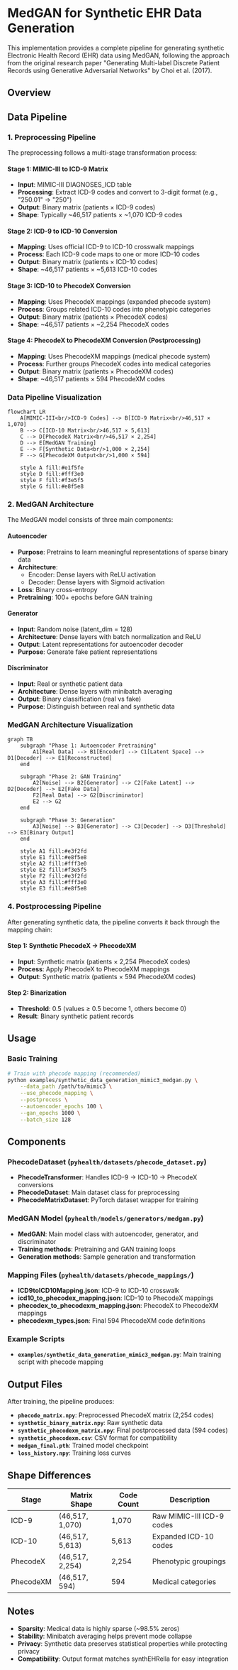 # MedGAN for Synthetic EHR Data Generation

This implementation provides a complete pipeline for generating synthetic Electronic Health Record (EHR) data using MedGAN, following the approach from the original research paper "Generating Multi-label Discrete Patient Records using Generative Adversarial Networks" by Choi et al. (2017).

## Overview

## Data Pipeline

### 1. Preprocessing Pipeline

The preprocessing follows a multi-stage transformation process:

#### Stage 1: MIMIC-III to ICD-9 Matrix
- **Input**: MIMIC-III DIAGNOSES_ICD table
- **Processing**: Extract ICD-9 codes and convert to 3-digit format (e.g., "250.01" → "250")
- **Output**: Binary matrix (patients × ICD-9 codes)
- **Shape**: Typically ~46,517 patients × ~1,070 ICD-9 codes

#### Stage 2: ICD-9 to ICD-10 Conversion
- **Mapping**: Uses official ICD-9 to ICD-10 crosswalk mappings
- **Process**: Each ICD-9 code maps to one or more ICD-10 codes
- **Output**: Binary matrix (patients × ICD-10 codes)
- **Shape**: ~46,517 patients × ~5,613 ICD-10 codes

#### Stage 3: ICD-10 to PhecodeX Conversion
- **Mapping**: Uses PhecodeX mappings (expanded phecode system)
- **Process**: Groups related ICD-10 codes into phenotypic categories
- **Output**: Binary matrix (patients × PhecodeX codes)
- **Shape**: ~46,517 patients × ~2,254 PhecodeX codes

#### Stage 4: PhecodeX to PhecodeXM Conversion (Postprocessing)
- **Mapping**: Uses PhecodeXM mappings (medical phecode system)
- **Process**: Further groups PhecodeX codes into medical categories
- **Output**: Binary matrix (patients × PhecodeXM codes)
- **Shape**: ~46,517 patients × 594 PhecodeXM codes

### Data Pipeline Visualization

```mermaid
flowchart LR
    A[MIMIC-III<br/>ICD-9 Codes] --> B[ICD-9 Matrix<br/>46,517 × 1,070]
    B --> C[ICD-10 Matrix<br/>46,517 × 5,613]
    C --> D[PhecodeX Matrix<br/>46,517 × 2,254]
    D --> E[MedGAN Training]
    E --> F[Synthetic Data<br/>1,000 × 2,254]
    F --> G[PhecodeXM Output<br/>1,000 × 594]
    
    style A fill:#e1f5fe
    style D fill:#fff3e0
    style F fill:#f3e5f5
    style G fill:#e8f5e8
```

### 2. MedGAN Architecture

The MedGAN model consists of three main components:

#### Autoencoder
- **Purpose**: Pretrains to learn meaningful representations of sparse binary data
- **Architecture**: 
  - Encoder: Dense layers with ReLU activation
  - Decoder: Dense layers with Sigmoid activation
- **Loss**: Binary cross-entropy
- **Pretraining**: 100+ epochs before GAN training

#### Generator
- **Input**: Random noise (latent_dim = 128)
- **Architecture**: Dense layers with batch normalization and ReLU
- **Output**: Latent representations for autoencoder decoder
- **Purpose**: Generate fake patient representations

#### Discriminator
- **Input**: Real or synthetic patient data
- **Architecture**: Dense layers with minibatch averaging
- **Output**: Binary classification (real vs fake)
- **Purpose**: Distinguish between real and synthetic data

### MedGAN Architecture Visualization

```mermaid
graph TB
    subgraph "Phase 1: Autoencoder Pretraining"
        A1[Real Data] --> B1[Encoder] --> C1[Latent Space] --> D1[Decoder] --> E1[Reconstructed]
    end
    
    subgraph "Phase 2: GAN Training"
        A2[Noise] --> B2[Generator] --> C2[Fake Latent] --> D2[Decoder] --> E2[Fake Data]
        F2[Real Data] --> G2[Discriminator]
        E2 --> G2
    end
    
    subgraph "Phase 3: Generation"
        A3[Noise] --> B3[Generator] --> C3[Decoder] --> D3[Threshold] --> E3[Binary Output]
    end
    
    style A1 fill:#e3f2fd
    style E1 fill:#e8f5e8
    style A2 fill:#fff3e0
    style E2 fill:#f3e5f5
    style F2 fill:#e3f2fd
    style A3 fill:#fff3e0
    style E3 fill:#e8f5e8
```


### 4. Postprocessing Pipeline

After generating synthetic data, the pipeline converts it back through the mapping chain:

#### Step 1: Synthetic PhecodeX → PhecodeXM
- **Input**: Synthetic matrix (patients × 2,254 PhecodeX codes)
- **Process**: Apply PhecodeX to PhecodeXM mappings
- **Output**: Synthetic matrix (patients × 594 PhecodeXM codes)

#### Step 2: Binarization
- **Threshold**: 0.5 (values ≥ 0.5 become 1, others become 0)
- **Result**: Binary synthetic patient records

## Usage

### Basic Training

```bash
# Train with phecode mapping (recommended)
python examples/synthetic_data_generation_mimic3_medgan.py \
    --data_path /path/to/mimic3 \
    --use_phecode_mapping \
    --postprocess \
    --autoencoder_epochs 100 \
    --gan_epochs 1000 \
    --batch_size 128
```

## Components

### PhecodeDataset (`pyhealth/datasets/phecode_dataset.py`)
- **PhecodeTransformer**: Handles ICD-9 → ICD-10 → PhecodeX conversions
- **PhecodeDataset**: Main dataset class for preprocessing
- **PhecodeMatrixDataset**: PyTorch dataset wrapper for training

### MedGAN Model (`pyhealth/models/generators/medgan.py`)
- **MedGAN**: Main model class with autoencoder, generator, and discriminator
- **Training methods**: Pretraining and GAN training loops
- **Generation methods**: Sample generation and transformation

### Mapping Files (`pyhealth/datasets/phecode_mappings/`)
- **ICD9toICD10Mapping.json**: ICD-9 to ICD-10 crosswalk
- **icd10_to_phecodex_mapping.json**: ICD-10 to PhecodeX mappings
- **phecodex_to_phecodexm_mapping.json**: PhecodeX to PhecodeXM mappings
- **phecodexm_types.json**: Final 594 PhecodeXM code definitions

### Example Scripts
- **`examples/synthetic_data_generation_mimic3_medgan.py`**: Main training script with phecode mapping

## Output Files

After training, the pipeline produces:

- **`phecode_matrix.npy`**: Preprocessed PhecodeX matrix (2,254 codes)
- **`synthetic_binary_matrix.npy`**: Raw synthetic data
- **`synthetic_phecodexm_matrix.npy`**: Final postprocessed data (594 codes)
- **`synthetic_phecodexm.csv`**: CSV format for compatibility
- **`medgan_final.pth`**: Trained model checkpoint
- **`loss_history.npy`**: Training loss curves

## Shape Differences

| Stage | Matrix Shape | Code Count | Description |
|-------|-------------|------------|-------------|
| ICD-9 | (46,517, 1,070) | 1,070 | Raw MIMIC-III ICD-9 codes |
| ICD-10 | (46,517, 5,613) | 5,613 | Expanded ICD-10 codes |
| PhecodeX | (46,517, 2,254) | 2,254 | Phenotypic groupings |
| PhecodeXM | (46,517, 594) | 594 | Medical categories |

## Notes

- **Sparsity**: Medical data is highly sparse (~98.5% zeros)
- **Stability**: Minibatch averaging helps prevent mode collapse
- **Privacy**: Synthetic data preserves statistical properties while protecting privacy
- **Compatibility**: Output format matches synthEHRella for easy integration
